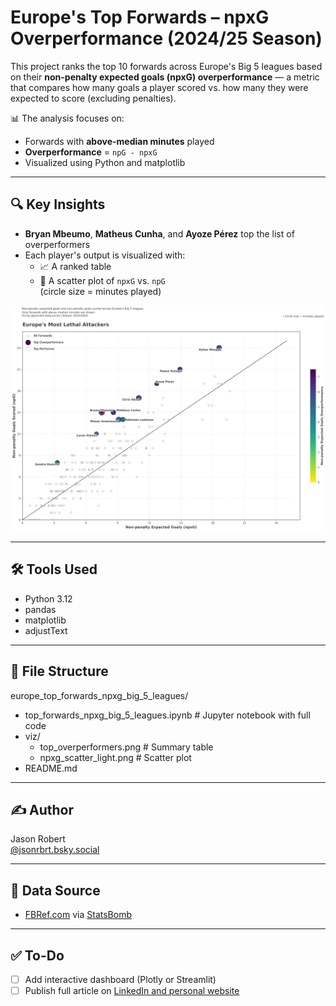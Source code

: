 # Europe's Top Forwards – npxG Overperformance (2024/25 Season)

This project ranks the top 10 forwards across Europe's Big 5 leagues based on their **non-penalty expected goals (npxG) overperformance** — a metric that compares how many goals a player scored vs. how many they were expected to score (excluding penalties).

📊 The analysis focuses on:
- Forwards with **above-median minutes** played
- **Overperformance** = `npG - npxG`
- Visualized using Python and matplotlib

---

## 🔍 Key Insights

- **Bryan Mbeumo**, **Matheus Cunha**, and **Ayoze Pérez** top the list of overperformers
- Each player's output is visualized with:
  - 📈 A ranked table
  - 🔵 A scatter plot of `npxG` vs. `npG`  
    (circle size = minutes played)

<p align="center">
  <img src="viz/npxg_scatter_light.png" alt="Europe's Most Lethal Attackers" width="700"/>
</p>

---

## 🛠️ Tools Used

- Python 3.12
- pandas
- matplotlib
- adjustText

---

## 📁 File Structure

europe_top_forwards_npxg_big_5_leagues/
- top_forwards_npxg_big_5_leagues.ipynb # Jupyter notebook with full code
- viz/
  - top_overperformers.png # Summary table
  - npxg_scatter_light.png # Scatter plot
- README.md

---

## ✍️ Author

Jason Robert  
[@jsonrbrt.bsky.social](https://bsky.app/profile/jsonrbrt.bsky.social)

---

## 📎 Data Source

- [FBRef.com](https://fbref.com) via [StatsBomb](https://statsbomb.com)

---

## ✅ To-Do

- [ ] Add interactive dashboard (Plotly or Streamlit)
- [ ] Publish full article on [LinkedIn and personal website](https://your-website.com)
